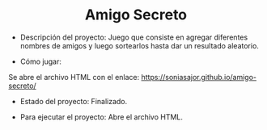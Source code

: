 <h1 align="center"> Amigo Secreto </h1>

- Descripción del proyecto: Juego que consiste en agregar diferentes nombres de amigos y luego sortearlos hasta dar un resultado aleatorio.

- Cómo jugar:

Se abre el archivo HTML con el enlace: https://soniasajor.github.io/amigo-secreto/



- Estado del proyecto: Finalizado.

- Para ejecutar el proyecto: Abre el archivo HTML.

